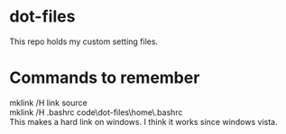 dot-files
=========

This repo holds my custom setting files.


Commands to remember
====================

mklink /H link source  
mklink /H .bashrc code\dot-files\home\\.bashrc  
This makes a hard link on windows. I think it works since windows vista.
